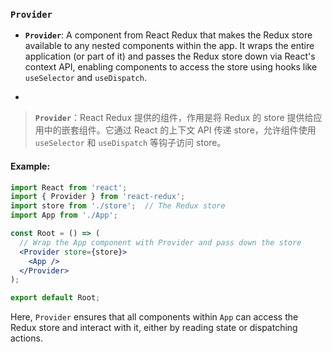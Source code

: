 ### `Provider`

- **`Provider`**: A component from React Redux that makes the Redux store available to any nested components within the app. It wraps the entire application (or part of it) and passes the Redux store down via React's context API, enabling components to access the store using hooks like `useSelector` and `useDispatch`.

- <audio src="C:\Users\10691\Downloads\__`Provider`___.mp3"></audio>

> **`Provider`**：React Redux 提供的组件，作用是将 Redux 的 store 提供给应用中的嵌套组件。它通过 React 的上下文 API 传递 store，允许组件使用 `useSelector` 和 `useDispatch` 等钩子访问 store。
>
> <audio src="C:\Users\10691\Downloads\`Provider`：Reac.mp3"></audio>

#### Example:

<audio src="C:\Users\10691\Downloads\这段代码的重点是 Provid.mp3"></audio>

```jsx
import React from 'react';
import { Provider } from 'react-redux';
import store from './store';  // The Redux store
import App from './App';

const Root = () => (
  // Wrap the App component with Provider and pass down the store
  <Provider store={store}>
    <App />
  </Provider>
);

export default Root;
```

Here, `Provider` ensures that all components within `App` can access the Redux store and interact with it, either by reading state or dispatching actions.

<audio src="C:\Users\10691\Downloads\Here, `Provider.mp3"></audio>